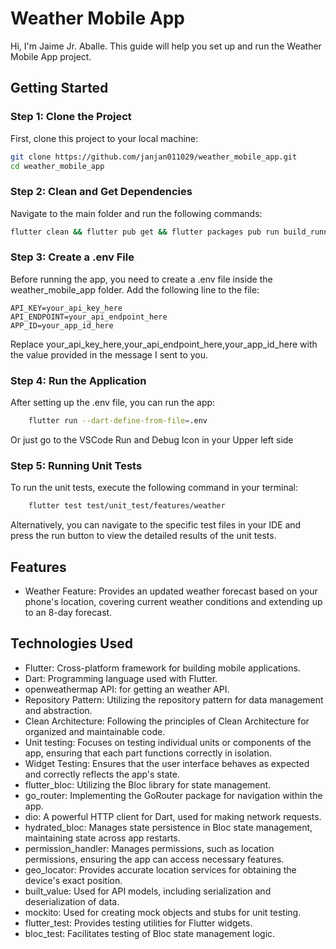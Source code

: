 # Weather Mobile App

Hi, I'm Jaime Jr. Aballe. This guide will help you set up and run the Weather Mobile App project.

## Getting Started

### Step 1: Clone the Project

First, clone this project to your local machine:

```bash
git clone https://github.com/janjan011029/weather_mobile_app.git
cd weather_mobile_app
```

### Step 2: Clean and Get Dependencies

Navigate to the main folder and run the following commands:

```bash
flutter clean && flutter pub get && flutter packages pub run build_runner build
```

### Step 3: Create a .env File

Before running the app, you need to create a .env file inside the weather_mobile_app folder. Add the following line to the file:

```env
API_KEY=your_api_key_here
API_ENDPOINT=your_api_endpoint_here
APP_ID=your_app_id_here
```

Replace your_api_key_here,your_api_endpoint_here,your_app_id_here with the value provided in the message I sent to you.

### Step 4: Run the Application

After setting up the .env file, you can run the app:

```bash
    flutter run --dart-define-from-file=.env
```

Or just go to the VSCode Run and Debug Icon in your Upper left side

### Step 5: Running Unit Tests

To run the unit tests, execute the following command in your terminal:

```bash
    flutter test test/unit_test/features/weather
```

Alternatively, you can navigate to the specific test files in your IDE and press the run button to view the detailed results of the unit tests.

## Features

*  Weather Feature: Provides an updated weather forecast based on your phone's location, covering current weather conditions and extending up to an 8-day forecast.

## Technologies Used

* Flutter: Cross-platform framework for building mobile applications.
* Dart: Programming language used with Flutter.
* openweathermap API: for getting an weather API.
* Repository Pattern: Utilizing the repository pattern for data management and abstraction.
* Clean Architecture: Following the principles of Clean Architecture for organized and maintainable code.
* Unit testing: Focuses on testing individual units or components of the app, ensuring that each part functions correctly in isolation.
* Widget Testing: Ensures that the user interface behaves as expected and correctly reflects the app's state.
* flutter_bloc: Utilizing the Bloc library for state management.
* go_router: Implementing the GoRouter package for navigation within the app.
* dio: A powerful HTTP client for Dart, used for making network requests.
* hydrated_bloc: Manages state persistence in Bloc state management, maintaining state across app restarts.
* permission_handler: Manages permissions, such as location permissions, ensuring the app can access necessary features.
* geo_locator: Provides accurate location services for obtaining the device's exact position.
* built_value: Used for API models, including serialization and deserialization of data.
* mockito: Used for creating mock objects and stubs for unit testing.
* flutter_test: Provides testing utilities for Flutter widgets.
* bloc_test: Facilitates testing of Bloc state management logic.
